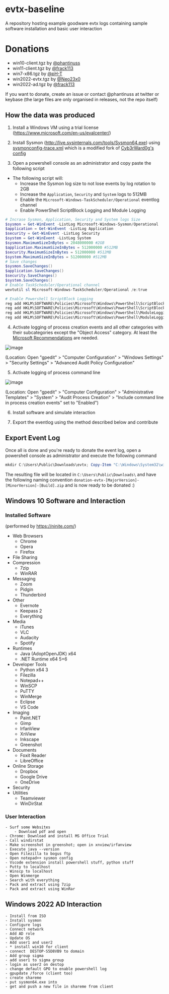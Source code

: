 # evtx-baseline
A repository hosting example goodware evtx logs containing sample software installation and basic user interaction

# Donations
- win10-client.tgz by [@phantinuss](https://github.com/phantinuss/)
- win11-client.tgz by [@frack113](https://github.com/frack113/)
- win7-x86.tgz by [@pH-T](https://github.com/pH-T)
- win2022-evtx.tgz by [@Neo23x0](https://github.com/Neo23x0)
- win2022-ad.tgz by [@frack113](https://github.com/frack113)

If you want to donate, create an issue or contact @phantinuss at twitter or keybase (the large files are only organised in releases, not the repo itself)

## How the data was produced

1. Install a Windows VM using a trial license (https://www.microsoft.com/en-us/evalcenter/)

2. Install Sysmon (http://live.sysinternals.com/tools/Sysmon64.exe) using [sysmonconfig-trace.xml](https://github.com/Neo23x0/sysmon-config/blob/master/sysmonconfig-trace.xml) which is a modified fork of [Cyb3rWard0g's config](https://github.com/OTRF/Blacksmith/blob/master/resources/configs/sysmon/sysmon.xml)

3. Open a powershell console as an administrator and copy paste the following script

- The following script will:
  - Increase the Sysmon log size to not lose events by log rotation to 2GB
  - Increase the `Application`, `Security` and `System` logs to 512MB
  - Enable the `Microsoft-Windows-TaskScheduler/Operational` eventlog channel
  - Enable PowerShell ScriptBlock Logging and Module Logging

```powershell
# Incrase Sysmon, Application, Security and System logs Size
$sysmon = Get-WinEvent -ListLog Microsoft-Windows-Sysmon/Operational
$application = Get-WinEvent -ListLog Application
$security = Get-WinEvent -ListLog Security
$system = Get-WinEvent -ListLog System
$sysmon.MaximumSizeInBytes = 2048000000 #2GB
$application.MaximumSizeInBytes = 512000000 #512MB
$security.MaximumSizeInBytes = 512000000 #512MB
$system.MaximumSizeInBytes = 512000000 #512MB
# Save changes
$sysmon.SaveChanges()
$application.SaveChanges()
$security.SaveChanges()
$system.SaveChanges()
# Enable TaskScheduler/Operational channel
wevtutil sl Microsoft-Windows-TaskScheduler/Operational /e:true

# Enable Powershell ScriptBlock Logging
reg add HKLM\SOFTWARE\Policies\Microsoft\Windows\PowerShell\ScriptBlockLogging /v EnableScriptBlockLogging /t REG_DWORD /d 1 /f
reg add HKLM\SOFTWARE\Policies\Microsoft\Windows\PowerShell\ScriptBlockLogging /v EnableScriptBlockInvocationLogging /t REG_DWORD /d 1 /f
reg add HKLM\SOFTWARE\Policies\Microsoft\Windows\PowerShell\ModuleLogging /v EnableModuleLogging /t REG_DWORD /d 1 /f
reg add HKLM\SOFTWARE\Policies\Microsoft\Windows\PowerShell\ModuleLogging\ModuleNames /v "*" /t REG_SZ /d "*" /f
```

4. Activate logging of process creation events and all other categories with their subcategories except the "Object Access" category. At least the [Microsoft Recommendations](https://docs.microsoft.com/en-us/windows-server/identity/ad-ds/plan/security-best-practices/audit-policy-recommendations) are needed.

![image](https://user-images.githubusercontent.com/79651203/161557067-87ab2977-e351-4595-b083-cceaafe19614.png)

(Location: Open "gpedit" > "Computer Configuration" > "Windows Settings" > "Security Settings" > "Advanced Audit Policy Configuration"

5. Activate logging of process command line

![image](https://user-images.githubusercontent.com/79651203/161557776-b06f7436-908d-4da2-8331-daa50e51309a.png)

(Location: Open "gpedit" > "Computer Configuration" > "Administrative Templates" > "System" > "Audit Process Creation" > "Include command line in process creation events" set to "Enabled")

6. Install software and simulate interaction

7. Export the eventlog using the method described below and contribute

## Export Event Log

Once all is done and you're ready to donate the event log, open a powershell console as administrator and execute the following command

```powershell
mkdir C:\Users\Public\Downloads\evtx; Copy-Item "C:\Windows\System32\winevt\Logs\*.evtx" -Destination C:\Users\Public\Downloads\evtx\; $filename = "C:\Users\Public\Downloads\doantion-evtx-" + $([System.Environment]::OSVersion.Version.Major) + "-" + $([System.Environment]::OSVersion.Version.Minor) + "-" + $([System.Environment]::OSVersion.Version.Build); Compress-Archive -Path C:\Users\Public\Downloads\evtx  -CompressionLevel Optimal -DestinationPath $filename; Remove-Item C:\Users\Public\Downloads\evtx\ -Recurse; explorer C:\Users\Public\Downloads\
```

The resulting file will be located in `C:\Users\Public\Downloads\` and have the following naming convention `donation-evtx-[MajorVersion]-[MinorVersion]-[Build].zip` and is now ready to be donated :)

## Windows 10 Software and Interaction

### Installed Software
(performed by https://ninite.com/)

* Web Browsers
  * Chrome
  * Opera
  * Firefox
* File Sharing
* Compression
  * 7zip
  * WinRAR
* Messaging
  * Zoom
  * Pidgin
  * Thunderbird
* Other
  * Evernote
  * Keepass 2
  * Everything
* Media
  * iTunes
  * VLC
  * Audacity
  * Spotify
* Runtimes
  * Java (AdoptOpenJDK) x64 
  * .NET Runtime x64 5+6
* Developer Tools
  * Python x64 3
  * Filezilla
  * Notepad++
  * WinSCP
  * PuTTY
  * WinMerge
  * Eclipse
  * VS Code
* Imaging
  * Paint.NET
  * Gimp
  * IrfanView
  * XnView
  * Inkscape
  * Greenshot
* Documents
  * Foxit Reader
  * LibreOffice
* Online Storage
  * Dropbox
  * Google Drive
  * OneDrive
* Security
* Utilities
  * Teamviewer
  * WinDirStat

### User Interaction

    - Surf some Websites
        - Download pdf and open
    - Chrome: Download and install MS Office Trial
    - Call windirstat
    - Make screenshot in greenshot; open in xnview/irfanview
    - Execute java --version
    - Open Filezilla to bogus ftp
    - Open notepad++ sysmon config
    - Vscode extension install powershell stuff, python stuff
    - Putty to localhost
    - Winscp to localhost
    - Open Winmerge
    - Search with everything
    - Pack and extract using 7zip
    - Pack and extract using WinRar

## Windows 2022 AD Interaction

    - Install from ISO
    - Install sysmon
    - Configure logs
    - Connect network
    - Add AD role
    - Update OS
    - Add user1 and user2
    - * install win10 for client
    - connect  DESTOP-S5D8VB9 to domain
    - Add group sigma
    - add user1 to sigma group
    - login as user2 on destop
    - change default GPO to enable powershell log
    - gpupdate /force (client too)
    - create shareme
    - put sysmon64.exe into
    - get and push a new file in shareme from client
